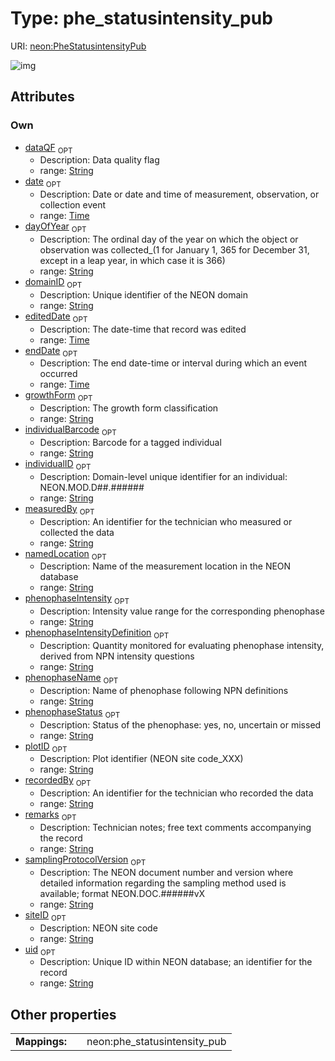 
# Type: phe_statusintensity_pub




URI: [neon:PheStatusintensityPub](https://data.neonscience.org/PheStatusintensityPub)


![img](http://yuml.me/diagram/nofunky;dir:TB/class/[PheStatusintensityPub&#124;uid:string%20%3F;domainID:string%20%3F;siteID:string%20%3F;plotID:string%20%3F;date:time%20%3F;remarks:string%20%3F;measuredBy:string%20%3F;recordedBy:string%20%3F;individualID:string%20%3F;growthForm:string%20%3F;phenophaseName:string%20%3F;phenophaseStatus:string%20%3F;phenophaseIntensityDefinition:string%20%3F;phenophaseIntensity:string%20%3F;dayOfYear:string%20%3F;endDate:time%20%3F;samplingProtocolVersion:string%20%3F;dataQF:string%20%3F;namedLocation:string%20%3F;editedDate:time%20%3F;individualBarcode:string%20%3F])

## Attributes


### Own

 * [dataQF](dataQF.md)  <sub>OPT</sub>
    * Description: Data quality flag
    * range: [String](types/String.md)
 * [date](date.md)  <sub>OPT</sub>
    * Description: Date or date and time of measurement, observation, or collection event
    * range: [Time](types/Time.md)
 * [dayOfYear](dayOfYear.md)  <sub>OPT</sub>
    * Description: The ordinal day of the year on which the object or observation was collected_(1 for January 1, 365 for December 31, except in a leap year, in which case it is 366)
    * range: [String](types/String.md)
 * [domainID](domainID.md)  <sub>OPT</sub>
    * Description: Unique identifier of the NEON domain
    * range: [String](types/String.md)
 * [editedDate](editedDate.md)  <sub>OPT</sub>
    * Description: The date-time that record was edited
    * range: [Time](types/Time.md)
 * [endDate](endDate.md)  <sub>OPT</sub>
    * Description: The end date-time or interval during which an event occurred
    * range: [Time](types/Time.md)
 * [growthForm](growthForm.md)  <sub>OPT</sub>
    * Description: The growth form classification
    * range: [String](types/String.md)
 * [individualBarcode](individualBarcode.md)  <sub>OPT</sub>
    * Description: Barcode for a tagged individual
    * range: [String](types/String.md)
 * [individualID](individualID.md)  <sub>OPT</sub>
    * Description: Domain-level unique identifier for an individual: NEON.MOD.D##.######
    * range: [String](types/String.md)
 * [measuredBy](measuredBy.md)  <sub>OPT</sub>
    * Description: An identifier for the technician who measured or collected the data
    * range: [String](types/String.md)
 * [namedLocation](namedLocation.md)  <sub>OPT</sub>
    * Description: Name of the measurement location in the NEON database
    * range: [String](types/String.md)
 * [phenophaseIntensity](phenophaseIntensity.md)  <sub>OPT</sub>
    * Description: Intensity value range for the corresponding phenophase
    * range: [String](types/String.md)
 * [phenophaseIntensityDefinition](phenophaseIntensityDefinition.md)  <sub>OPT</sub>
    * Description: Quantity monitored for evaluating phenophase intensity, derived from NPN intensity questions
    * range: [String](types/String.md)
 * [phenophaseName](phenophaseName.md)  <sub>OPT</sub>
    * Description: Name of phenophase following NPN definitions
    * range: [String](types/String.md)
 * [phenophaseStatus](phenophaseStatus.md)  <sub>OPT</sub>
    * Description: Status of the phenophase: yes, no, uncertain or missed
    * range: [String](types/String.md)
 * [plotID](plotID.md)  <sub>OPT</sub>
    * Description: Plot identifier (NEON site code_XXX)
    * range: [String](types/String.md)
 * [recordedBy](recordedBy.md)  <sub>OPT</sub>
    * Description: An identifier for the technician who recorded the data
    * range: [String](types/String.md)
 * [remarks](remarks.md)  <sub>OPT</sub>
    * Description: Technician notes; free text comments accompanying the record
    * range: [String](types/String.md)
 * [samplingProtocolVersion](samplingProtocolVersion.md)  <sub>OPT</sub>
    * Description: The NEON document number and version where detailed information regarding the sampling method used is available; format NEON.DOC.######vX
    * range: [String](types/String.md)
 * [siteID](siteID.md)  <sub>OPT</sub>
    * Description: NEON site code
    * range: [String](types/String.md)
 * [uid](uid.md)  <sub>OPT</sub>
    * Description: Unique ID within NEON database; an identifier for the record
    * range: [String](types/String.md)

## Other properties

|  |  |  |
| --- | --- | --- |
| **Mappings:** | | neon:phe_statusintensity_pub |

